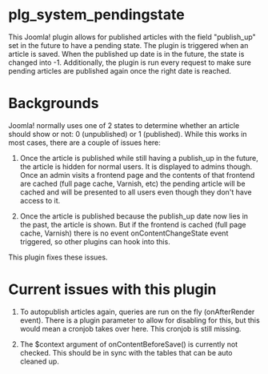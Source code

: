 plg_system_pendingstate
=======================
This Joomla! plugin allows for published articles with the field "publish_up" set in the future to have a pending state.
The plugin is triggered when an article is saved. When the published up date is in the future, the state is changed into -1.
Additionally, the plugin is run every request to make sure pending articles are published again once the right date is reached.

Backgrounds
===========
Joomla! normally uses one of 2 states to determine whether an article should show or not: 0 (unpublished) or 1 (published).
While this works in most cases, there are a couple of issues here:

1) Once the article is published while still having a publish_up in the future, the article is hidden for normal users. It is displayed
to admins though. Once an admin visits a frontend page and the contents of that frontend are cached (full page cache, Varnish, etc) the
pending article will be cached and will be presented to all users even though they don't have access to it.

2) Once the article is published because the publish_up date now lies in the past, the article is shown. But if the frontend is cached
(full page cache, Varnish) there is no event onContentChangeState event triggered, so other plugins can hook into this.

This plugin fixes these issues.

Current issues with this plugin
===============================
1) To autopublish articles again, queries are run on the fly (onAfterRender event). There is a plugin parameter to allow for disabling
for this, but this would mean a cronjob takes over here. This cronjob is still missing.

2) The $context argument of onContentBeforeSave() is currently not checked. This should be in sync with the tables that can be auto
cleaned up.
